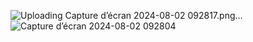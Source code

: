 ![Uploading Capture d’écran 2024-08-02 092817.png…]()
![Capture d’écran 2024-08-02 092804](https://github.com/user-attachments/assets/f00065a7-0073-4606-9b7e-aa7912068e2d)
